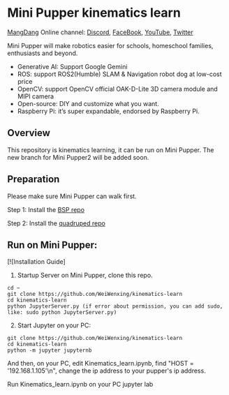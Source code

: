 # Mini Pupper kinematics learn
[MangDang](https://www.mangdang.net/) Online channel: [Discord](https://discord.gg/xJdt3dHBVw), [FaceBook](https://www.facebook.com/groups/716473723088464), [YouTube](https://www.youtube.com/channel/UCqHWYGXmnoO7VWHmENje3ug/featured), [Twitter](https://twitter.com/LeggedRobot)

Mini Pupper will make robotics easier for schools, homeschool families, enthusiasts and beyond.

- Generative AI: Support Google Gemini
- ROS: support ROS2(Humble) SLAM & Navigation robot dog at low-cost price
- OpenCV: support OpenCV official OAK-D-Lite 3D camera module and MIPI camera
- Open-source: DIY and customize what you want.
- Raspberry Pi: it’s super expandable, endorsed by Raspberry Pi.

## Overview

This repository is kinematics learning, it can be run on Mini Pupper. 
The new branch for Mini Pupper2 will be added soon.

## Preparation

Please make sure Mini Pupper can walk first. 

Step 1: Install the [BSP repo](https://github.com/mangdangroboticsclub/mini_pupper_bsp)

Step 2: Install the [quadruped repo](https://github.com/mangdangroboticsclub/StanfordQuadruped )


## Run on Mini Pupper: 

[![Installation Guide]

1. Startup Server on Mini Pupper, clone this repo.
```
cd ~
git clone https://github.com/WeiWenxing/kinematics-learn
cd kinematics-learn
python JupyterServer.py (if error about permission, you can add sudo, like: sudo python JupyterServer.py)
```

2. Start Jupyter on your PC:
```
git clone https://github.com/WeiWenxing/kinematics-learn
cd kinematics-learn
python -m jupyter jupyternb
```

And then, on your PC, edit Kinematics_learn.ipynb, find "HOST = '192.168.1.105'\n", change the ip address to your pupper's ip address.

Run Kinematics_learn.ipynb on your PC jupyter lab

